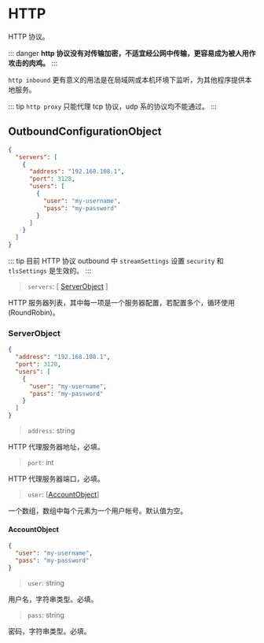 # HTTP

HTTP 协议。

::: danger
**http 协议没有对传输加密，不适宜经公网中传输，更容易成为被人用作攻击的肉鸡。**
:::

`http inbound` 更有意义的用法是在局域网或本机环境下监听，为其他程序提供本地服务。


::: tip
 `http proxy` 只能代理 tcp 协议，udp 系的协议均不能通过。
:::

## OutboundConfigurationObject

```json
{
  "servers": [
    {
      "address": "192.168.108.1",
      "port": 3128,
      "users": [
        {
          "user": "my-username",
          "pass": "my-password"
        }
      ]
    }
  ]
}
```

::: tip
目前 HTTP 协议 outbound 中 `streamSettings` 设置 `security` 和 `tlsSettings` 是生效的。
:::

> `servers`: \[ [ServerObject](#serverobject) \]

HTTP 服务器列表，其中每一项是一个服务器配置，若配置多个，循环使用 (RoundRobin)。

### ServerObject

```json
{
  "address": "192.168.108.1",
  "port": 3128,
  "users": [
    {
      "user": "my-username",
      "pass": "my-password"
    }
  ]
}
```

> `address`: string

HTTP 代理服务器地址，必填。

> `port`: int

HTTP 代理服务器端口，必填。

> `user`: \[[AccountObject](#accountobject)\]

一个数组，数组中每个元素为一个用户帐号。默认值为空。

#### AccountObject

```json
{
  "user": "my-username",
  "pass": "my-password"
}
```

> `user`: string

用户名，字符串类型。必填。

> `pass`: string

密码，字符串类型。必填。
